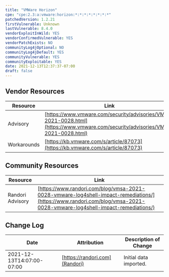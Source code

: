 ```yaml
---
title: "VMWare Horizon"
cpe: "cpe:2.3:a:vmware:horizon:*:*:*:*:*:*:*:*"
patchedVersion: 1.2.21
firstVulnerable: Unknown
lastVulnerable: 8.4.0
vendorExploitInWild: YES
vendorConfirmedVulnerable: YES
vendorPatchExists: NO
communityLog4jOptional: NO
communityLog4jDefault: YES
communityVulnerable: YES
communityExploitable: YES
date: 2021-12-13T12:37:37-07:00
draft: false
---
```


## Vendor Resources
| Resource | Link |
| --- | --- |
| Advisory | [https://www.vmware.com/security/advisories/VMSA-2021-0028.html](https://www.vmware.com/security/advisories/VMSA-2021-0028.html)
| Workarounds | [https://kb.vmware.com/s/article/87073](https://kb.vmware.com/s/article/87073) |


## Community Resources
| Resource | Link |
| --- | --- |
| Randori Advisory | [https://www.randori.com/blog/vmsa-2021-0028-vmware-log4shell-impact-remediations/](https://www.randori.com/blog/vmsa-2021-0028-vmware-log4shell-impact-remediations/) |

## Change Log
| Date | Attribution | Description of Change |
| --- | --- | --- |
| 2021-12-13T14:07:00-07:00 | [https://randori.com](Randori) | Initial data imported. |
